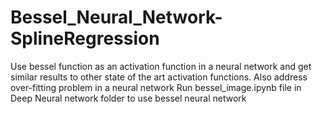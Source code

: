 # Bessel_Neural_Network-SplineRegression
Use bessel function as an activation function in a neural network and get similar results to other state of the art activation functions. Also address over-fitting problem in a neural network
Run bessel_image.ipynb file in Deep Neural network folder to use bessel neural network
